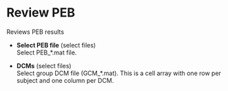 # Review PEB  
Reviews PEB results

* **Select PEB file** (select files)  
Select PEB_*.mat file.

* **DCMs** (select files)  
Select group DCM file (GCM_*.mat). This is a cell array with one row per subject and one column per DCM.
